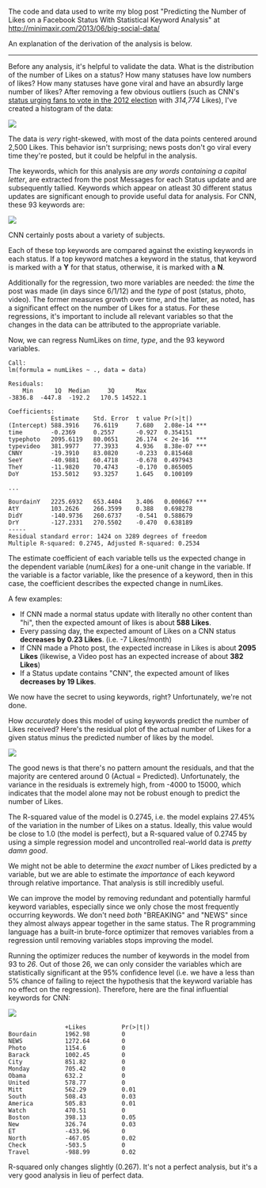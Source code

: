 The code and data used to write my blog post "Predicting the Number of Likes on a Facebook Status With Statistical Keyword Analysis" at http://minimaxir.com/2013/06/big-social-data/

An explanation of the derivation of the analysis is below.

----------


Before any analysis, it's helpful to validate the data. What is the distribution of the number of Likes on a status? How many statuses have low numbers of likes? How many statuses have gone viral and have an absurdly large number of likes? After removing a few obvious outliers (such as CNN's [status urging fans to vote in the 2012 election](http://www.facebook.com/5550296508/posts/266768910110901) with *314,774* Likes), I've created a histogram of the data:

![](http://minimaxir.com/img/cnn_Likes_Histogram.png)

The data is *very* right-skewed, with most of the data points centered around 2,500 Likes. This behavior isn't surprising; news posts don't go viral every time they're posted, but it could be helpful in the analysis.

The keywords, which for this analysis are *any words containing a capital letter*, are extracted from the post Messages for each Status update and are subsequently tallied. Keywords which appear on atleast 30 different status updates are significant enough to provide useful data for analysis. For CNN, these 93 keywords are:

![](http://minimaxir.com/img/cnn_Frequent.png)

CNN certainly posts about a variety of subjects.

Each of these top keywords are compared against the existing keywords in each status. If a top keyword matches a keyword in the status, that keyword is marked with a **Y** for that status, otherwise, it is marked with a **N**.

Additionally for the regression, two more variables are needed: the *time* the post was made (in days since 6/1/12) and the *type* of post (status, photo, video). The former measures growth over time, and the latter, as noted, has a significant effect on the number of Likes for a status. For these regressions, it's important to include all relevant variables so that the changes in the data can be attributed to the appropriate variable.

Now, we can regress NumLikes on *time*, *type*, and the 93 keyword variables.

    Call:
    lm(formula = numLikes ~ ., data = data)
    
    Residuals:
    	Min 	 1Q  Median  	3Q 		Max 
    -3836.8  -447.8  -192.2   170.5 14522.1 
    
    Coefficients:
    			Estimate 	Std. Error	t value Pr(>|t|)
    (Intercept)	588.3916	76.6119   	7.680 	2.08e-14 ***
    time		-0.2369	 	0.2557 		-0.927 	0.354151
    typephoto 	2095.6119	80.0651  	26.174  < 2e-16	 ***
    typevideo  	381.9977	77.3933   	4.936 	8.38e-07 ***
    CNNY  		-19.3910	83.0820  	-0.233 	0.815468
    SeeY  		-40.9881	60.4718  	-0.678 	0.497943
    TheY  		-11.9820	70.4743  	-0.170 	0.865005
    DoY  		153.5012	93.3257   	1.645 	0.100109 

	...

    BourdainY	2225.6932   653.4404   	3.406 	0.000667 ***
    AtY   		103.2626   	266.3599   	0.388 	0.698278
    DidY 		-140.9736   260.6737  	-0.541 	0.588679
    DrY  		-127.2331   270.5502  	-0.470 	0.638189 
	-----
	Residual standard error: 1424 on 3289 degrees of freedom
	Multiple R-squared: 0.2745,	Adjusted R-squared: 0.2534 


The estimate coefficient of each variable tells us the expected change in the dependent variable (*numLikes*) for a one-unit change in the variable. If the variable is a factor variable, like the presence of a keyword, then in this case, the coefficient describes the expected change in numLikes.

A few examples:

- If CNN made a normal status update with literally no other content than "hi", then the expected amount of likes is about **588 Likes**.
- Every passing day, the expected amount of Likes on a CNN status **decreases by 0.23 Likes**. (i.e. -7 Likes/month)
- If CNN made a Photo post, the expected increase in Likes is about **2095 Likes** (likewise, a Video post has an expected increase of about **382 Likes**)
- If a Status update contains "CNN", the expected amount of likes **decreases by 19 Likes**.

We now have the secret to using keywords, right? Unfortunately, we're not done.

How *accurately* does this model of using keywords predict the number of Likes received? Here's the residual plot of the actual number of Likes for a given status minus the predicted number of likes by the model.

![](http://minimaxir.com/img/cnn_Residual_Plot.png)

The good news is that there's no pattern amount the residuals, and that the majority are centered around 0 (Actual = Predicted). Unfortunately, the variance in the residuals is extremely high, from -4000 to 15000, which indicates that the model alone may not be robust enough to predict the number of Likes.

The R-squared value of the model is 0.2745, i.e. the model explains 27.45% of the variation in the number of Likes on a status. Ideally, this value would be close to 1.0 (the model is perfect), but a R-squared value of 0.2745 by using a simple regression model and uncontrolled real-world data is *pretty damn good*.

We might not be able to determine the *exact* number of Likes predicted by a variable, but we are able to estimate the *importance* of each keyword through relative importance. That analysis is still incredibly useful.

We can improve the model by removing redundant and potentially harmful keyword variables, especially since we only chose the most frequently occurring keywords. We don't need *both* "BREAKING" and "NEWS" since they almost always appear together in the same status. The R programming language has a built-in brute-force optimizer that removes variables from a regression until removing variables stops improving the model.

Running the optimizer reduces the number of keywords in the model from 93 to *26*. Out of those 26, we can only consider the variables which are statistically significant at the 95% confidence level (i.e. we have a less than 5% chance of failing to reject the hypothesis that the keyword variable has no effect on the regression). Therefore, here are the final influential keywords for CNN:

![](http://minimaxir.com/img/cnn_Wordcloud.png)

    				+Likes			Pr(>|t|)
    Bourdain		1962.98			0
    NEWS			1272.64			0
    Photo			1154.6			0
    Barack			1002.45			0
    City			851.82			0
    Monday			705.42			0
    Obama			632.2			0
    United			578.77			0
    Mitt			562.29			0.01
    South			508.43			0.03
    America			505.83			0.01
    Watch			470.51			0
    Boston			398.13			0.05
    New				326.74			0.03
    ET				-433.96			0
    North			-467.05			0.02
    Check			-503.5			0
    Travel			-988.99			0.02


R-squared only changes slightly (0.267). It's not a perfect analysis, but it's a very good analysis in lieu of perfect data.